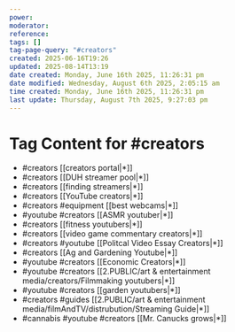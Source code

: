 ```yaml
---
power: 
moderator: 
reference: 
tags: []
tag-page-query: "#creators"
created: 2025-06-16T19:26
updated: 2025-08-14T13:19
date created: Monday, June 16th 2025, 11:26:31 pm
date modified: Wednesday, August 6th 2025, 2:05:15 am
time created: Monday, June 16th 2025, 11:26:31 pm
last update: Thursday, August 7th 2025, 9:27:03 pm
---
```

# Tag Content for #creators
- #creators [[creators portal|*]]
- #creators [[DUH streamer pool|*]]
- #creators [[finding streamers|*]]
- #creators [[YouTube creators|*]]
- #creators #equipment [[best webcams|*]]
- #youtube #creators [[ASMR youtuber|*]]
- #creators [[fitness youtubers|*]]
- #creators [[video game commentary creators|*]]
- #creators #youtube [[Politcal Video Essay Creators|*]]
- #creators [[Ag and Gardening Youtube|*]]
- #youtube #creators [[Economic Creators|*]]
- #youtube #creators [[2.PUBLIC/art & entertainment media/creators/Filmmaking youtubers|*]]
- #youtube #creators [[garden youtubers|*]]
- #creators #guides [[2.PUBLIC/art & entertainment media/filmAndTV/distrubution/Streaming Guide|*]]
- #cannabis #youtube #creators [[Mr. Canucks grows|*]]